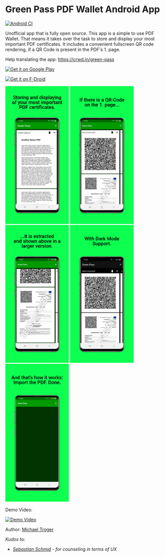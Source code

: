 # Green Pass PDF Wallet Android App
[![Android CI](https://github.com/michaeltroger/greenpass-android/actions/workflows/android.yml/badge.svg)](https://github.com/michaeltroger/greenpass-android/actions/workflows/android.yml)

Unofficial app that is fully open source. This app is a simple to use PDF Wallet.
That means it takes over the task to store and display your most important PDF certificates.
It includes a convenient fullscreen QR code rendering, if a QR Code is present in the PDF's 1. page.

Help translating the app: https://crwd.in/green-pass


[<img src="https://play.google.com/intl/en_us/badges/static/images/badges/en_badge_web_generic.png"
    alt="Get it on Google Play"
    height="80">](https://play.google.com/store/apps/details?id=com.michaeltroger.gruenerpass&pcampaignid=pcampaignidMKT-Other-global-all-co-prtnr-py-PartBadge-Mar2515-1)
    
[<img src="https://fdroid.gitlab.io/artwork/badge/get-it-on.png"
    alt="Get it on F-Droid"
    height="80">](https://f-droid.org/packages/com.michaeltroger.gruenerpass)


<img src="/fastlane/metadata/android/en-US/images/phoneScreenshots/1_en-US.jpeg" width="200"> <img src="/fastlane/metadata/android/en-US/images/phoneScreenshots/2_en-US.jpeg" width="200"> <img src="/fastlane/metadata/android/en-US/images/phoneScreenshots/3_en-US.jpeg" width="200"> <img src="/fastlane/metadata/android/en-US/images/phoneScreenshots/4_en-US.jpeg" width="200"> <img src="/fastlane/metadata/android/en-US/images/phoneScreenshots/5_en-US.jpeg" width="200">

Demo Video:

[![Demo Video](http://img.youtube.com/vi/I9XmFXCobDE/0.jpg)](http://www.youtube.com/watch?v=I9XmFXCobDE "Video Title")

Author:
[Michael Troger](https://michaeltroger.com)

*Kudos to:*
- *[Sebastian Schmid](https://github.com/da5ebi) - for counseling in terms of UX*

